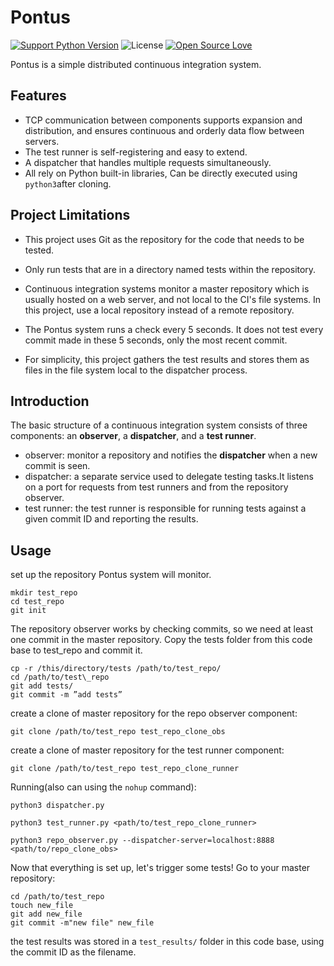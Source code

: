 Pontus
========
[![Support Python Version](https://img.shields.io/badge/Python-3.5|3.6-brightgreen.svg)](https://www.python.org/)
![License](https://img.shields.io/badge/License-MIT-blue.svg)
[![Open Source Love](https://badges.frapsoft.com/os/v1/open-source.svg?v=103)](https://github.com/ellerbrock/open-source-badges/)


Pontus is a simple distributed continuous integration system.

## Features
* TCP communication between components supports expansion and distribution, and ensures continuous and orderly data flow between servers.
* The test runner is self-registering and easy to extend.
* A dispatcher that handles multiple requests simultaneously.
* All rely on Python built-in libraries, Can be directly executed using `python3`after cloning.


## Project Limitations
* This project uses Git as the repository for the code that needs to be tested.

* Only run tests that are in a directory named tests within the repository.

* Continuous integration systems monitor a master repository which is usually hosted on a web server, and not local to the CI's file systems. In this project, use a local repository instead of a remote repository.

* The Pontus system runs a check every 5 seconds. It does not test every commit made in these 5 seconds, only the most recent commit.

* For simplicity, this project gathers the test results and stores them as files in the file system local to the dispatcher process.

## Introduction
The basic structure of a continuous integration system consists of three components: an **observer**, a **dispatcher**, and a **test runner**.

* observer: monitor a repository and notifies the **dispatcher** when a new commit is seen.
* dispatcher: a separate service used to delegate testing tasks.It listens on a port for requests from test runners and from the repository observer.
* test runner: the test runner is responsible for running tests against a given commit ID and reporting the results.


## Usage
set up the repository Pontus system will monitor.
```text
mkdir test_repo
cd test_repo
git init
```

The repository observer works by checking commits, so we need at least one commit in the master repository.
Copy the tests folder from this code base to test_repo and commit it.
```text
cp -r /this/directory/tests /path/to/test_repo/ 
cd /path/to/test\_repo 
git add tests/ 
git commit -m ”add tests”
```

create a clone of master repository for the repo observer component:
```text
git clone /path/to/test_repo test_repo_clone_obs
```

create a clone of master repository for the test runner component:
```text
git clone /path/to/test_repo test_repo_clone_runner
```

Running(also can using the `nohup` command):
```text
python3 dispatcher.py

python3 test_runner.py <path/to/test_repo_clone_runner>

python3 repo_observer.py --dispatcher-server=localhost:8888 <path/to/repo_clone_obs>

```
Now that everything is set up, let's trigger some tests! Go to your master repository:
```text
cd /path/to/test_repo
touch new_file
git add new_file
git commit -m"new file" new_file

```
the test results was stored in a `test_results/` folder in this code base, using the commit ID as the filename.
